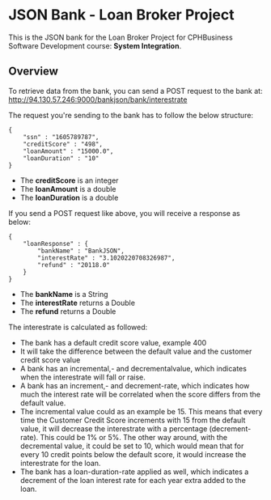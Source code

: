 # JSON Bank - Loan Broker Project

This is the JSON bank for the Loan Broker Project for CPHBusiness Software Development course: **System Integration**.
 
## Overview

To retrieve data from the bank, you can send a POST request to the bank at:  
http://94.130.57.246:9000/bankjson/bank/interestrate

The request you're sending to the bank has to follow the below structure:  
```
{
	"ssn" : "1605789787",
	"creditScore" : "498",
	"loanAmount" : "15000.0",
	"loanDuration" : "10"
}

```

* The **creditScore** is an integer
* The **loanAmount** is a double
* The **loanDuration** is a double

If you send a POST request like above, you will receive a response as below: 
```
{
    "loanResponse" : {
        "bankName" : "BankJSON",
        "interestRate" : "3.1020220708326987",
        "refund" : "20118.0"
    }
}
```  

* The **bankName** is a String
* The **interestRate** returns a Double
* The **refund** returns a Double

The interestrate is calculated as followed:

* The bank has a default credit score value, example 400
* It will take the difference between the default value and the customer credit score value  
* A bank has an incremental,- and decrementalvalue, which indicates when the interestrate will fall or raise.
* A bank has an increment,- and decrement-rate, which indicates how much the interest rate will be correlated 
  when the score differs from the default value.
* The incremental value could as an example be 15. This means that every time the Customer Credit Score increments 
  with 15 from the default value, it will decrease the interestrate with a percentage (decrement-rate). 
  This could be 1% or 5%. The other way around, with the decremental value, it could be set to 10, which would mean 
  that for every 10 credit points below the default score, it would increase the interestrate for the loan.
* The bank has a loan-duration-rate applied as well, which indicates a decrement of the loan interest rate for each year extra added to the loan.
